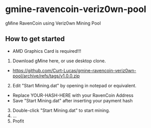 # gmine-ravencoin-veriz0wn-pool
gMine RavenCoin using Veriz0wn Mining Pool

## How to get started
 + AMD Graphics Card is required!!!

1. Download gMine here, or use desktop clone.
 + https://github.com/Curt-Lucas/gmine-ravencoin-veriz0wn-pool/archive/refs/tags/v1.0.0.zip
2. Edit "Start Mining.dat" by opening in notepad or equivalent.
 + Replace YOUR-HASH-HERE with your RavenCoin Address
 + Save "Start Mining.dat" after inserting your payment hash 
3. Double-click "Start Mining.dat" to start mining.
4. ...
5. Profit
